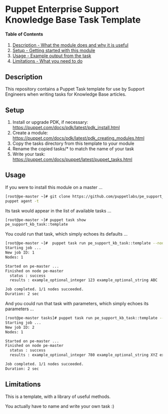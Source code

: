 # Puppet Enterprise Support Knowledge Base Task Template

#### Table of Contents

1. [Description - What the module does and why it is useful](#description)
1. [Setup - Getting started with this module](#setup)
1. [Usage - Example output from the task](#usage)
1. [Limitations - What you need to do](#limitations)

## Description

This repository contains a Puppet Task template for use by Support Engineers when writing tasks for Knowledge Base articles.

## Setup

1. Install or upgrade PDK, if necessary: https://puppet.com/docs/pdk/latest/pdk_install.html
1. Create a module: https://puppet.com/docs/pdk/latest/pdk_creating_modules.html
1. Copy the tasks directory from this template to your module
1. Rename the copied tasks/* to match the name of your task
1. Write your task: https://puppet.com/docs/puppet/latest/puppet_tasks.html

## Usage

If you were to install this module on a master ...

```bash
[root@pe-master ~]# git clone https://github.com/puppetlabs/pe_support_kb_task.git /etc/puppetlabs/code/environments/production/modules/pe_support_kb_task
puppet agent -t
```

Its task would appear in the list of available tasks ...

```bash
[root@pe-master ~]# puppet task show
pe_support_kb_task::template
```

You could run that task, which simply echoes its defaults ...

```bash
[root@pe-master ~]#  puppet task run pe_support_kb_task::template --nodes pe-master
Starting job ...
New job ID: 1
Nodes: 1

Started on pe-master ...
Finished on node pe-master
  status : success
  results : example_optional_integer 123 example_optional_string ABC

Job completed. 1/1 nodes succeeded.
Duration: 2 sec
```

And you could run that task with parameters, which simply echoes its parameters ...


```bash
[root@pe-master tasks]# puppet task run pe_support_kb_task::template --nodes pe-master example_optional_integer=789 example_optional_string=XYZ example_optional_boolean=true
Starting job ...
New job ID: 2
Nodes: 1

Started on pe-master ...
Finished on node pe-master
  status : success
  results : example_optional_integer 780 example_optional_string XYZ example_optional_boolean true

Job completed. 1/1 nodes succeeded.
Duration: 2 sec
```

## Limitations

This is a template, with a library of useful methods.

You actually have to name and write your own task :)
